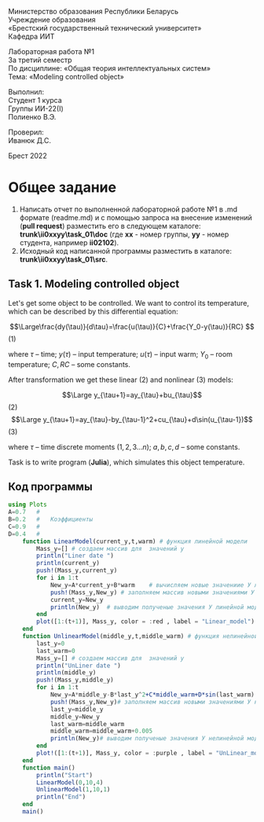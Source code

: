 Министерство образования Республики Беларусь <br/>
Учреждение образования <br/>
«Брестский государственный технический университет» <br/>
Кафедра ИИТ <br/>

Лабораторная работа №1 <br/>
За третий семестр <br/>
По дисциплине: «Общая теория интеллектуальных систем» <br/>
Тема: «Modeling controlled object» <br/>

Выполнил: <br/>
Студент 1 курса <br/>
Группы ИИ-22(I) <br/>
Полиенко В.Э. <br/>

Проверил: <br/>
Иванюк Д.С. <br/>

Брест 2022 <br/>

# Общее задание #
1. Написать отчет по выполненной лабораторной работе №1 в .md формате (readme.md) и с помощью запроса на внесение изменений (**pull request**) разместить его в следующем каталоге: **trunk\ii0xxyy\task_01\doc** (где **xx** - номер группы, **yy** - номер студента, например **ii02102**).
2. Исходный код написанной программы разместить в каталоге: **trunk\ii0xxyy\task_01\src**.

## Task 1. Modeling controlled object ##
Let's get some object to be controlled. We want to control its temperature, which can be described by this differential equation:

$$\Large\frac{dy(\tau)}{d\tau}=\frac{u(\tau)}{C}+\frac{Y_0-y(\tau)}{RC} $$ (1)

where $\tau$ – time; $y(\tau)$ – input temperature; $u(\tau)$ – input warm; $Y_0$ – room temperature; $C,RC$ – some constants.

After transformation we get these linear (2) and nonlinear (3) models:

$$\Large y_{\tau+1}=ay_{\tau}+bu_{\tau}$$ (2)
$$\Large y_{\tau+1}=ay_{\tau}-by_{\tau-1}^2+cu_{\tau}+d\sin(u_{\tau-1})$$ (3)

where $\tau$ – time discrete moments ($1,2,3{\dots}n$); $a,b,c,d$ – some constants.

Task is to write program (**Julia**), which simulates this object temperature.


## Код программы ##


``` julia
using Plots 
A=0.7   #
B=0.2   #   Коэффициенты
C=0.9   #
D=0.4   #
    function LinearModel(current_y,t,warm) # функция линейной модели 
        Mass_y=[] # создаем массив для  значений y 
        println("Liner date ")
        println(current_y)
        push!(Mass_y,current_y)
        for i in 1:t
            New_y=A*current_y+B*warm    # вычисляем новые значениие У линейной функции
            push!(Mass_y,New_y) # заполняем массив новыми значениями У линейной модели
            current_y=New_y
            println(New_y)  # выводим полученые значения У линейной модели 
        end
        plot([1:(t+1)], Mass_y, color = :red , label = "Linear_model") #  строим график линейной модели 
    end
    function UnlinearModel(middle_y,t,middle_warm) # функция нелинейной модели 
        last_y=0
        last_warm=0
        Mass_y=[] # создаем массив для  значений y 
        println("UnLiner date ")
        println(middle_y)
        push!(Mass_y,middle_y)
        for i in 1:t
            New_y=A*middle_y-B*last_y^2+C*middle_warm+D*sin(last_warm) #вычисляем новые значениие У нелинейной функции
            push!(Mass_y,New_y)# заполняем массив новыми значениями У нелинейной модели
            last_y=middle_y
            middle_y=New_y
            last_warm=middle_warm
            middle_warm=middle_warm+0.005
            println(New_y)# выводим полученые значения У нелинейной модели 
        end
        plot!([1:(t+1)], Mass_y, color = :purple , label = "UnLinear_model") #  строим график нелинейной модели 
    end
    function main()
        println("Start")
        LinearModel(0,10,4)
        UnlinearModel(1,10,1)
        println("End") 
    end
    main()
```